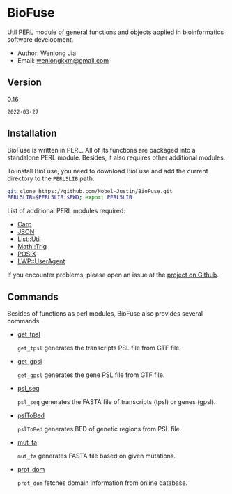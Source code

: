 # BioFuse

Util PERL module of general functions and objects applied in bioinformatics software development.

- Author: Wenlong Jia
- Email:  wenlongkxm@gmail.com

## Version
0.16

`2022-03-27`

## Installation

BioFuse is written in PERL. All of its functions are packaged into a standalone PERL module. Besides, it also requires other additional modules.

To install BioFuse, you need to download BioFuse and add the current directory to the `PERL5LIB` path.
```bash
git clone https://github.com/Nobel-Justin/BioFuse.git
PERL5LIB=$PERL5LIB:$PWD; export PERL5LIB
```
List of additional PERL modules required:
- [Carp](https://metacpan.org/pod/Carp)
- [JSON](https://metacpan.org/pod/JSON)
- [List::Util](https://metacpan.org/pod/List::Util)
- [Math::Trig](https://metacpan.org/pod/Math::Trig)
- [POSIX](https://metacpan.org/pod/distribution/perl/ext/POSIX/lib/POSIX.pod)
- [LWP::UserAgent](https://metacpan.org/pod/LWP::UserAgent)

If you encounter problems, please open an issue at the [project on Github](https://github.com/Nobel-Justin/BioFuse/issues).

## Commands

Besides of functions as perl modules, BioFuse also provides several commands.

- [get_tpsl](./manual/get_tpsl.md)

  `get_tpsl` generates the transcripts PSL file from GTF file.

- [get_gpsl](./manual/get_gpsl.md)

  `get_gpsl` generates the gene PSL file from GTF file.

- [psl_seq](./manual/psl_seq.md)

  `psl_seq` generates the FASTA file of transcripts (tpsl) or genes (gpsl).

- [pslToBed](./manual/pslToBed.md)

  `pslToBed` generates BED of genetic regions from PSL file.

- [mut_fa](./manual/mut_fa.md)

  `mut_fa` generates FASTA file based on given mutations.

- [prot_dom](./manual/prot_dom.md)

  `prot_dom` fetches domain information from online database.
